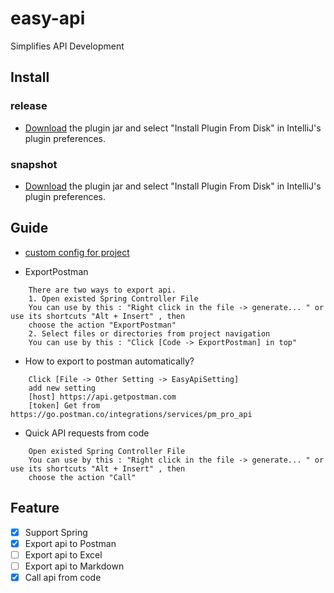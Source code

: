 # easy-api
Simplifies API Development

## Install

### release
 
- [Download](https://github.com/tangcent/easy-api-plugins/raw/master/idea/easy-api.jar) the plugin jar and select "Install Plugin From Disk" in IntelliJ's plugin preferences.

### snapshot
 
- [Download](https://github.com/tangcent/easy-api-plugins/raw/snapshot/idea/easy-api.jar) the plugin jar and select "Install Plugin From Disk" in IntelliJ's plugin preferences.

## Guide

* [custom config for project](https://github.com/tangcent/easy-api/wiki/Use-Config-Make-Plugin-More-Intelligent(Export-Spring-Api-To-Postman))

* ExportPostman
```textCode
    There are two ways to export api.
    1. Open existed Spring Controller File
    You can use by this : "Right click in the file -> generate... " or use its shortcuts "Alt + Insert" , then
    choose the action "ExportPostman"
    2. Select files or directories from project navigation
    You can use by this : "Click [Code -> ExportPostman] in top"
```

* How to export to postman automatically?
 
```text
    Click [File -> Other Setting -> EasyApiSetting]
    add new setting
    [host] https://api.getpostman.com
    [token] Get from https://go.postman.co/integrations/services/pm_pro_api
```

* Quick API requests from code

```textCode
    Open existed Spring Controller File
    You can use by this : "Right click in the file -> generate... " or use its shortcuts "Alt + Insert" , then
    choose the action "Call"
```

## Feature
- [X] Support Spring
- [X] Export api to Postman
- [ ] Export api to Excel
- [ ] Export api to Markdown
- [X] Call api from code
